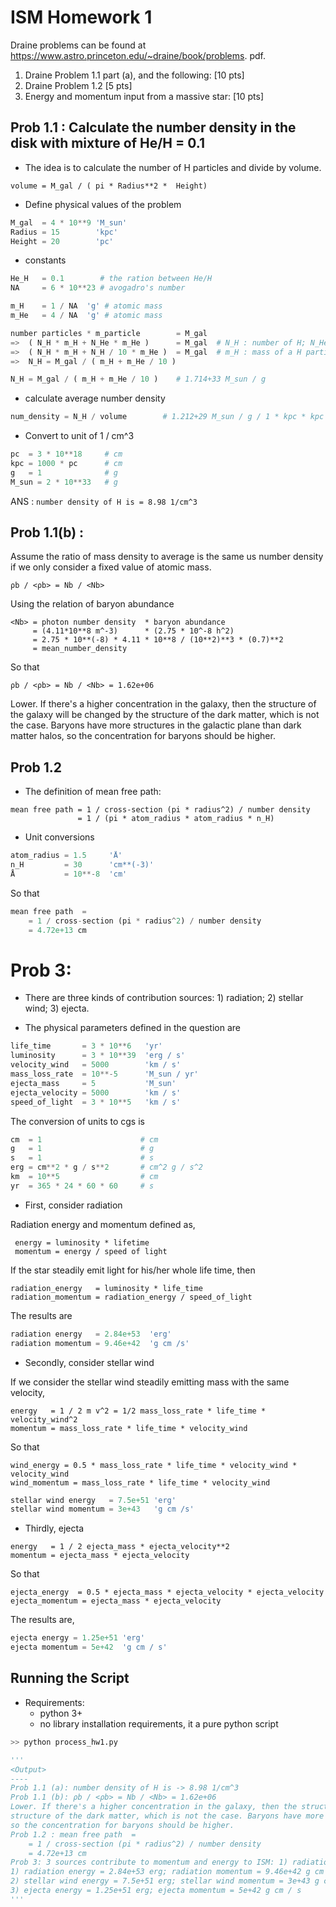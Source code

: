 # ISM Homework 1

Draine problems can be found at https://www.astro.princeton.edu/~draine/book/problems.
pdf.

1. Draine Problem 1.1 part (a), and the following: [10 pts]
2. Draine Problem 1.2 [5 pts]
3. Energy and momentum input from a massive star: [10 pts]

## Prob 1.1 : Calculate the number density in the disk with mixture of He/H = 0.1

- The idea is to calculate the number of H particles and divide by volume.

```
volume = M_gal / ( pi * Radius**2 *  Height)
```

- Define physical values of the problem

```python
M_gal  = 4 * 10**9 'M_sun'
Radius = 15        'kpc'
Height = 20        'pc'
```

- constants

```python
He_H   = 0.1        # the ration between He/H
NA     = 6 * 10**23 # avogadro's number

m_H    = 1 / NA  'g' # atomic mass
m_He   = 4 / NA  'g' # atomic mass
```

```python
number particles * m_particle        = M_gal
=>  ( N_H * m_H + N_He * m_He )      = M_gal  # N_H : number of H; N_He: number of He
=>  ( N_H * m_H + N_H / 10 * m_He )  = M_gal  # m_H : mass of a H particle; m_He : mass of a He particle
=>  N_H = M_gal / ( m_H + m_He / 10 )

N_H = M_gal / ( m_H + m_He / 10 )    # 1.714+33 M_sun / g
```

- calculate average number density

```python
num_density = N_H / volume        # 1.212+29 M_sun / g / 1 * kpc * kpc * pc
```

- Convert to unit of 1 / cm^3

```python
pc  = 3 * 10**18     # cm
kpc = 1000 * pc      # cm
g   = 1              # g
M_sun = 2 * 10**33   # g
```

ANS : `number density of H is = 8.98 1/cm^3`

## Prob 1.1(b) :

Assume the ratio of mass density to average is the same us number density if we only consider a fixed value of atomic mass.

```
ρb / <ρb> = Nb / <Nb>
```

Using the relation of baryon abundance

```
<Nb> = photon number density  * baryon abundance
     = (4.11*10**8 m^-3)      * (2.75 * 10^-8 h^2)
     = 2.75 * 10**(-8) * 4.11 * 10**8 / (10**2)**3 * (0.7)**2
     = mean_number_density
```

So that

```
ρb / <ρb> = Nb / <Nb> = 1.62e+06
```

Lower. If there's a higher concentration in the galaxy, then the structure of the galaxy will be changed by the
structure of the dark matter, which is not the case. Baryons have more structures in the galactic plane than dark matter halos,
so the concentration for baryons should be higher.

## Prob 1.2

- The definition of mean free path:

```
mean free path = 1 / cross-section (pi * radius^2) / number density
               = 1 / (pi * atom_radius * atom_radius * n_H)
```

- Unit conversions

```python
atom_radius = 1.5     'Å'
n_H         = 30      'cm**(-3)'
Å           = 10**-8  'cm'
```

So that

```python
mean free path  =
	= 1 / cross-section (pi * radius^2) / number density
	= 4.72e+13 cm
```

# Prob 3:

- There are three kinds of contribution sources: 1) radiation; 2) stellar wind; 3) ejecta.

- The physical parameters defined in the question are

```python
life_time       = 3 * 10**6   'yr'
luminosity      = 3 * 10**39  'erg / s'
velocity_wind   = 5000        'km / s'
mass_loss_rate  = 10**-5      'M_sun / yr'
ejecta_mass     = 5           'M_sun'
ejecta_velocity = 5000        'km / s'
speed_of_light  = 3 * 10**5   'km / s'
```

The conversion of units to cgs is

```python
cm  = 1                      # cm
g   = 1                      # g
s   = 1                      # s
erg = cm**2 * g / s**2       # cm^2 g / s^2
km  = 10**5                  # cm
yr  = 365 * 24 * 60 * 60     # s
```

- First, consider radiation

Radiation energy and momentum defined as,
```
 energy = luminosity * lifetime
 momentum = energy / speed of light
```

If the star steadily emit light for his/her whole life time, then

```
radiation_energy   = luminosity * life_time
radiation_momentum = radiation_energy / speed_of_light
```

The results are

```python
radiation energy   = 2.84e+53  'erg'
radiation momentum = 9.46e+42  'g cm /s'
```

- Secondly, consider stellar wind

If we consider the stellar wind steadily emitting mass with the same velocity,

```
energy   = 1 / 2 m v^2 = 1/2 mass_loss_rate * life_time * velocity_wind^2
momentum = mass_loss_rate * life_time * velocity_wind
```

So that

```
wind_energy = 0.5 * mass_loss_rate * life_time * velocity_wind * velocity_wind
wind_momentum = mass_loss_rate * life_time * velocity_wind
```

```python
stellar wind energy   = 7.5e+51 'erg'
stellar wind momentum = 3e+43   'g cm /s'
```

- Thirdly, ejecta

```
energy   = 1 / 2 ejecta_mass * ejecta_velocity**2
momentum = ejecta_mass * ejecta_velocity
```

So that

```
ejecta_energy  = 0.5 * ejecta_mass * ejecta_velocity * ejecta_velocity
ejecta_momentum = ejecta_mass * ejecta_velocity
```

The results are,

```python
ejecta energy = 1.25e+51 'erg'
ejecta momentum = 5e+42  'g cm / s'
```

## Running the Script

- Requirements:
  - python 3+
  - no library installation requirements, it a pure python script

```bash
>> python process_hw1.py
```

```python
'''
<Output>
----
Prob 1.1 (a): number density of H is -> 8.98 1/cm^3
Prob 1.1 (b): ρb / <ρb> = Nb / <Nb> = 1.62e+06
Lower. If there's a higher concentration in the galaxy, then the structure of the galaxy will be changed by the
structure of the dark matter, which is not the case. Baryons have more structures in the galaxtic plane than dark matter halos,
so the concentration for baryons should be higher.
Prob 1.2 : mean free path  = 
	= 1 / cross-section (pi * radius^2) / number density
	= 4.72e+13 cm
Prob 3: 3 sources contribute to momentum and energy to ISM: 1) radiation; 2) stellar wind; 3) ejecta
1) radiation energy = 2.84e+53 erg; radiation momentum = 9.46e+42 g cm /s
2) stellar wind energy = 7.5e+51 erg; stellar wind momentum = 3e+43 g cm /s
3) ejecta energy = 1.25e+51 erg; ejecta momentum = 5e+42 g cm / s
'''
```
